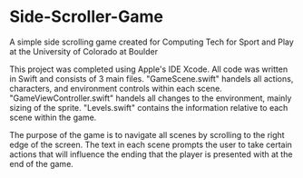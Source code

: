 # Side-Scroller-Game
A simple side scrolling game created for Computing Tech for Sport and Play at the University of Colorado at Boulder

This project was completed using Apple's IDE Xcode. All code was written in Swift and consists of 3 main files. "GameScene.swift" handels all actions, characters, and environment controls within each scene.  "GameViewController.swift" handels all changes to the environment, mainly sizing of the sprite.  "Levels.swift" contains the information relative to each scene within the game.

The purpose of the game is to navigate all scenes by scrolling to the right edge of the screen.  The text in each scene prompts the user to take certain actions that will influence the ending that the player is presented with at the end of the game.
